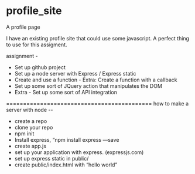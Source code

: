 # profile_site
A profile page


I have an existing profile site that could use some javascript. A perfect thing to use for this assigment. 

assignment - 

- Set up github project
- Set up a node server with Express / Express static
- Create and use a function - Extra: Create a function with a callback
- Set up some sort of JQuery action that manipulates the DOM
- Extra - Set up some sort of API integration



===========================================
how to make a server with node --


- create a repo 
- clone your repo
- npm init
- Install express, “npm install express —save
- create app.js
- set up your application with express. (expressjs.com)
- set up express static in public/
- create public/index.html with “hello world”


